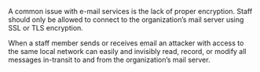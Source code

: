 
A common issue with e-mail services is the lack of proper encryption. Staff should only be allowed to connect to the organization’s mail server using SSL or TLS encryption. 

When a staff member sends or receives email an attacker with access to the same local network can easily and invisibly read, record, or modify all messages in-transit to and from the organization’s mail server.

